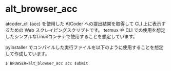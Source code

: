 # alt_browser_acc

atcoder_cli (acc) を使用した AtCoder への提出結果を取得して CLI 上に表示するための Web スクレイピングスクリプトです。
termux や CLI での使用を想定したシンプルなLinuxコンテナで使用することを想定しています。

pyinstaller でコンパイルした実行ファイルを以下のように使用することを想定して作成しています。

```
$ BROWSER=alt_blowser_acc acc submit
```
